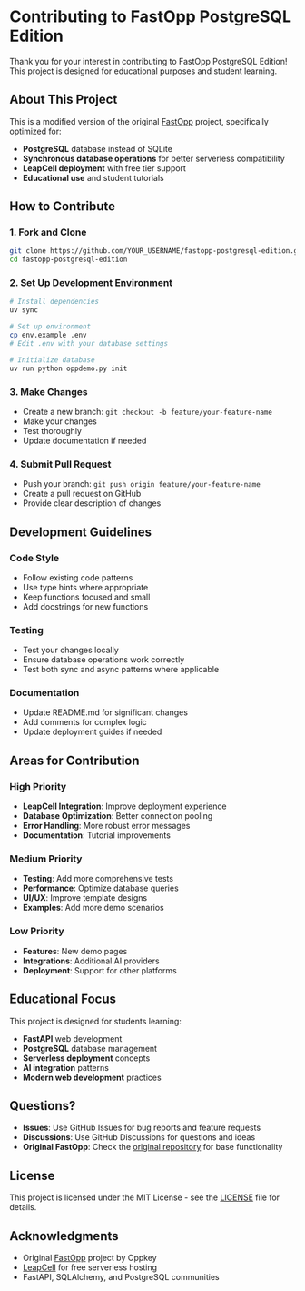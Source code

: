 # Contributing to FastOpp PostgreSQL Edition

Thank you for your interest in contributing to FastOpp PostgreSQL Edition! This project is designed for educational purposes and student learning.

## About This Project

This is a modified version of the original [FastOpp](https://github.com/Oppkey/FastOpp) project, specifically optimized for:
- **PostgreSQL** database instead of SQLite
- **Synchronous database operations** for better serverless compatibility
- **LeapCell deployment** with free tier support
- **Educational use** and student tutorials

## How to Contribute

### 1. Fork and Clone
```bash
git clone https://github.com/YOUR_USERNAME/fastopp-postgresql-edition.git
cd fastopp-postgresql-edition
```

### 2. Set Up Development Environment
```bash
# Install dependencies
uv sync

# Set up environment
cp env.example .env
# Edit .env with your database settings

# Initialize database
uv run python oppdemo.py init
```

### 3. Make Changes
- Create a new branch: `git checkout -b feature/your-feature-name`
- Make your changes
- Test thoroughly
- Update documentation if needed

### 4. Submit Pull Request
- Push your branch: `git push origin feature/your-feature-name`
- Create a pull request on GitHub
- Provide clear description of changes

## Development Guidelines

### Code Style
- Follow existing code patterns
- Use type hints where appropriate
- Keep functions focused and small
- Add docstrings for new functions

### Testing
- Test your changes locally
- Ensure database operations work correctly
- Test both sync and async patterns where applicable

### Documentation
- Update README.md for significant changes
- Add comments for complex logic
- Update deployment guides if needed

## Areas for Contribution

### High Priority
- **LeapCell Integration**: Improve deployment experience
- **Database Optimization**: Better connection pooling
- **Error Handling**: More robust error messages
- **Documentation**: Tutorial improvements

### Medium Priority
- **Testing**: Add more comprehensive tests
- **Performance**: Optimize database queries
- **UI/UX**: Improve template designs
- **Examples**: Add more demo scenarios

### Low Priority
- **Features**: New demo pages
- **Integrations**: Additional AI providers
- **Deployment**: Support for other platforms

## Educational Focus

This project is designed for students learning:
- **FastAPI** web development
- **PostgreSQL** database management
- **Serverless deployment** concepts
- **AI integration** patterns
- **Modern web development** practices

## Questions?

- **Issues**: Use GitHub Issues for bug reports and feature requests
- **Discussions**: Use GitHub Discussions for questions and ideas
- **Original FastOpp**: Check the [original repository](https://github.com/Oppkey/FastOpp) for base functionality

## License

This project is licensed under the MIT License - see the [LICENSE](LICENSE) file for details.

## Acknowledgments

- Original [FastOpp](https://github.com/Oppkey/FastOpp) project by Oppkey
- [LeapCell](https://leapcell.io/) for free serverless hosting
- FastAPI, SQLAlchemy, and PostgreSQL communities
